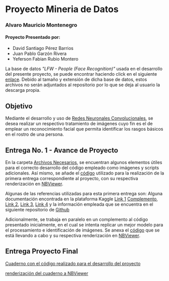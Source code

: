 # Proyecto Mineria de Datos

### Alvaro Mauricio Montenegro

#### Proyecto Presentado por:
- David Santiago Pérez Barrios
- Juan Pablo Garzón Rivera
- Yeferson Fabian Rubio Montero

La base de datos *"LFW - People (Face Recognition)"* usada en el desarrollo del presente proyecto, se puede encontrar haciendo click en el siguiente [enlace](https://www.kaggle.com/atulanandjha/lfwpeople). Debido al tamaño y extensión de dicha base de datos, estos archivos no serán adjuntados al repositorio por lo que se deja al usuario la descarga propia.

## Objetivo

Mediante el desarrollo y uso de [Redes Neuronales Convolucionales](https://www.juanbarrios.com/redes-neurales-convolucionales/#:~:text=célula%20sea%20activada.-,Cómo%20estan%20construidas%20y%20cómo%20funcionan,un%20mapeo%20causal%20no-lineal.), se desea realizar un respectivo tratamiento de imágenes cuyo fin es el de emplear un reconocimiento facial que permita identificar los rasgos básicos en el rostro de una persona.

## Entrega No. 1 - Avance de Proyecto

En la carpeta [Archivos Necesarios](https://github.com/dsperezba/Proyecto-Mineria-de-Datos/tree/main/Archivos_Necesarios), se encuentran algunos elementos útiles para el correcto desarrollo del código empleado como imágenes y scripts adicionales. Así mismo, se añade el [código](https://github.com/dsperezba/Proyecto-Mineria-de-Datos/blob/main/Codigo.ipynb) utilizado para la realización de la primera entrega correspondiente al proyecto, con su respectiva renderización en [NBViewer](https://nbviewer.jupyter.org/github/dsperezba/Proyecto-Mineria-de-Datos/blob/main/Codigo.ipynb).

Algunas de las referencias utilizadas para esta primera entrega son: Alguna documentación encontrada en la plataforma Kaggle [Link 1](https://www.kaggle.com/serkanpeldek/face-recognition-on-olivetti-dataset/notebook) [Complemento](https://www.kaggle.com/serkanpeldek/face-recognition-on-olivetti-dataset/notebook), [Link 2](https://www.kaggle.com/serkanpeldek/face-detection-with-opencv/), [Link 3](https://www.kaggle.com/atulanandjha/lfwpeople), [Link 4](https://www.kaggle.com/saidakbarp/face-recognition-part-2/notebook) y la información empleada que se encuentra en el siguiente repositorio de [Github](https://github.com/opencv/opencv)

Adicionalmente, se trabaja en paralelo en un complemento al código presentado inicialmente, en el cual se intenta replicar un mejor modelo para el procesamiento e identificación de imágenes. Se anexa el [código](https://github.com/dsperezba/Proyecto-Mineria-de-Datos/blob/main/En_Proceso/Codigo-Opcional.ipynb) que se está llevando a cabo y su respectiva renderización en [NBViewer](https://nbviewer.jupyter.org/github/dsperezba/Proyecto-Mineria-de-Datos/blob/main/En_Proceso/Codigo-Opcional.ipynb).

## Entrega Proyecto Final
[Cuaderno con el código realizado para el desarrollo del proyecto](https://github.com/dsperezba/Proyecto-Mineria-de-Datos/blob/main/Entrega%20Proyecto%20Final/Tratamiento%20de%20Imágenes%20(Notebook)%20-%20Reconocimiento%20Facial.ipynb)

[renderización del cuaderno a NBViewer](https://nbviewer.jupyter.org/github/dsperezba/Proyecto-Mineria-de-Datos/blob/main/Entrega%20Proyecto%20Final/Tratamiento%20de%20Imágenes%20%28Notebook%29%20-%20Reconocimiento%20Facial.ipynb)
